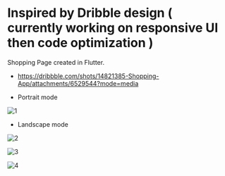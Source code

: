 # Inspired by Dribble design ( currently working on responsive UI then code optimization )
Shopping Page created in Flutter. 

- https://dribbble.com/shots/14821385-Shopping-App/attachments/6529544?mode=media

- Portrait mode 

![1](https://user-images.githubusercontent.com/61762281/191772343-34ff6daf-aa8f-4e03-88a9-348ec04458a6.jpg)


- Landscape mode

![2](https://user-images.githubusercontent.com/61762281/191772476-8caf0d69-d6e3-4dcd-ba61-e2f5dc348ac4.jpg)

![3](https://user-images.githubusercontent.com/61762281/191772510-bb9a894a-e38c-4db5-b0b8-d2d5e743958e.jpg)

![4](https://user-images.githubusercontent.com/61762281/191772548-5ae44ed0-6ca4-463a-876e-2f71c02c2172.jpg)
